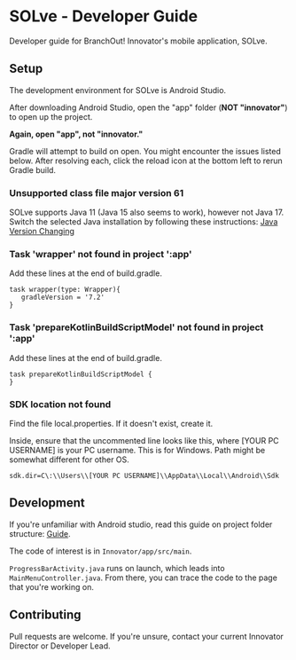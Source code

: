 # SOLve - Developer Guide

Developer guide for BranchOut! Innovator's mobile application, SOLve.

## Setup

The development environment for SOLve is Android Studio. 

After downloading Android Studio, open the "app" folder (**NOT "innovator"**) to open up the project.

**Again, open "app", not "innovator."**

Gradle will attempt to build on open. You might encounter the issues listed below. After resolving each, click the reload icon at the bottom left to rerun Gradle build.

### Unsupported class file major version 61  
SOLve supports Java 11 (Java 15 also seems to work), however not Java 17. Switch the selected Java installation by following these instructions: [Java Version Changing](https://www.geeksforgeeks.org/how-to-set-java-sdk-path-in-android-studio)

### Task 'wrapper' not found in project ':app'
Add these lines at the end of build.gradle.
```
task wrapper(type: Wrapper){
   gradleVersion = '7.2'
}
```

### Task 'prepareKotlinBuildScriptModel' not found in project ':app'
Add these lines at the end of build.gradle.
```
task prepareKotlinBuildScriptModel {
}
```

### SDK location not found
Find the file local.properties. If it doesn't exist, create it.

Inside, ensure that the uncommented line looks like this, where [YOUR PC USERNAME] is your PC username. This is for Windows. Path might be somewhat different for other OS. 
```
sdk.dir=C\:\\Users\\[YOUR PC USERNAME]\\AppData\\Local\\Android\\Sdk
```

## Development

If you're unfamiliar with Android studio, read this guide on project folder structure: [Guide](https://www.geeksforgeeks.org/android-project-folder-structure/).

The code of interest is in `Innovator/app/src/main`.

`ProgressBarActivity.java` runs on launch, which leads into `MainMenuController.java`. From there, you can trace the code to the page that you're working on. 

## Contributing

Pull requests are welcome. If you're unsure, contact your current Innovator Director or Developer Lead.
